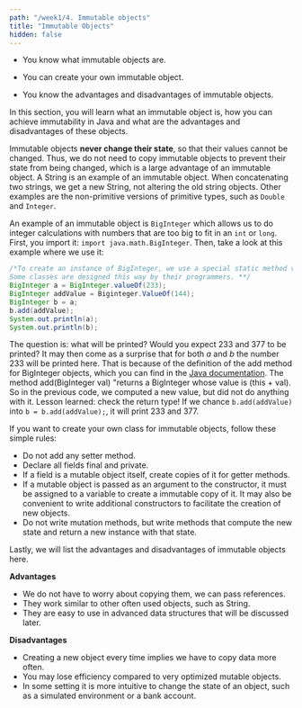 ```yaml
---
path: "/week1/4. Immutable objects"
title: "Immutable Objects"
hidden: false
---
```


<text-box variant='learningObjectives' name='Learning Objectives'>

- You know what immutable objects are.

- You can create your own immutable object.
  
- You know the advantages and disadvantages of immutable objects.  

</text-box>

In this section, you will learn what an immutable object is, how you can achieve immutability in Java and what are the advantages and disadvantages of these objects.

Immutable objects **never change their state**, so that their values cannot be changed. Thus, we do not need to copy immutable objects to prevent their state from being changed, which is a large advantage of an immutable object. A String is an example of an immutable object. When concatenating two strings, we get a new String, not altering the old string objects. Other examples are the non-primitive versions of primitive types, such as `Double` and `Integer`.

An example of an immutable object is `BigInteger` which allows us to do integer calculations with numbers that are too big to fit in an `int` or `long`.
First, you import it: `import java.math.BigInteger`. Then, take a look at this example where we use it:
```java
/*To create an instance of BigInteger, we use a special static method valueOf, not a constructor. 
Some classes are designed this way by their programmers. **/
BigInteger a = BigInteger.valueOf(233); 
BigInteger addValue = Biginteger.ValueOf(144);
BigInteger b = a;
b.add(addValue);
System.out.println(a);
System.out.println(b);
```
The question is: what will be printed? Would you expect 233 and 377 to be printed? It may then come as a surprise that for both _a_ and _b_ the number 233 will be printed here. That is because of the definition of the add method for BigInteger objects, which you can find in the [Java documentation](https://docs.oracle.com/javase/8/docs/api/java/math/BigInteger.html).
The method add(BigInteger val) "returns a BigInteger whose value is (this + val).
So in the previous code, we computed a new value, but did not do anything with it. Lesson learned: check the return type! If we chance `b.add(addValue)` into `b = b.add(addValue);`, it will print 233 and 377.

If you want to create your own class for immutable objects, follow these simple rules:
- Do not add any setter method.
- Declare all fields final and private.
- If a field is a mutable object itself, create copies of it for getter methods.
- If a mutable object is passed as an argument to the constructor, it must be assigned to a variable to create a immutable copy of it. It may also be convenient to write additional constructors to facilitate the creation of new objects.
- Do not write mutation methods, but write methods that compute the new state and return a new instance with that state.

Lastly, we will list the advantages and disadvantages of immutable objects here.

**Advantages**
- We do not have to worry about copying them, we can pass references.
- They work similar to other often used objects, such as String.
- They are easy to use in advanced data structures that will be discussed later.

**Disadvantages**
- Creating a new object every time implies we have to copy data more often.
- You may lose efficiency compared to very optimized mutable objects.
- In some setting it is more intuitive to change the state of an object, such as a simulated environment or a bank account.
